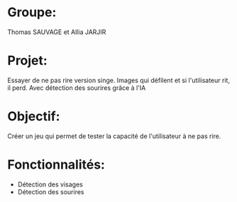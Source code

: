 # Groupe: 

Thomas SAUVAGE et Allia JARJIR

# Projet:

Essayer de ne pas rire version singe.
Images qui défilent et si l'utilisateur rit, il perd.
Avec détection des sourires grâce à l'IA

# Objectif:

Créer un jeu qui permet de tester la capacité de l'utilisateur à ne pas rire.

# Fonctionnalités:

- Détection des visages
- Détection des sourires


